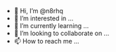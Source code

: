- 👋 Hi, I’m @n8rhq
- 👀 I’m interested in ...
- 🌱 I’m currently learning ...
- 💞️ I’m looking to collaborate on ...
- 📫 How to reach me ...

<!---
n8rhq/n8rhq is a ✨ special ✨ repository because its `README.md` (this file) appears on your GitHub profile.
You can click the Preview link to take a look at your changes.
--->

